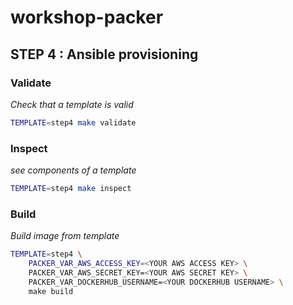 # workshop-packer

## STEP 4 : Ansible provisioning

### Validate

*Check that a template is valid*

```bash
TEMPLATE=step4 make validate
```

### Inspect

*see components of a template*

```bash
TEMPLATE=step4 make inspect
```
### Build

*Build image from template*

```bash
TEMPLATE=step4 \
    PACKER_VAR_AWS_ACCESS_KEY=<YOUR AWS ACCESS KEY> \
    PACKER_VAR_AWS_SECRET_KEY=<YOUR AWS SECRET KEY> \
    PACKER_VAR_DOCKERHUB_USERNAME=<YOUR DOCKERHUB USERNAME> \
    make build
```
